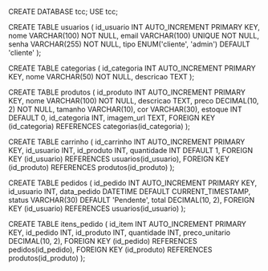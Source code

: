 CREATE DATABASE tcc;
USE tcc;

CREATE TABLE usuarios (
    id_usuario INT AUTO_INCREMENT PRIMARY KEY,
    nome VARCHAR(100) NOT NULL,
    email VARCHAR(100) UNIQUE NOT NULL,
    senha VARCHAR(255) NOT NULL,
    tipo ENUM('cliente', 'admin') DEFAULT 'cliente'
);

CREATE TABLE categorias (
    id_categoria INT AUTO_INCREMENT PRIMARY KEY,
    nome VARCHAR(50) NOT NULL,
    descricao TEXT
);

CREATE TABLE produtos (
    id_produto INT AUTO_INCREMENT PRIMARY KEY,
    nome VARCHAR(100) NOT NULL,
    descricao TEXT,
    preco DECIMAL(10, 2) NOT NULL,
    tamanho VARCHAR(10),
    cor VARCHAR(30),
    estoque INT DEFAULT 0,
    id_categoria INT,
    imagem_url TEXT,
    FOREIGN KEY (id_categoria) REFERENCES categorias(id_categoria)
);

CREATE TABLE carrinho (
    id_carrinho INT AUTO_INCREMENT PRIMARY KEY,
    id_usuario INT,
    id_produto INT,
    quantidade INT DEFAULT 1,
    FOREIGN KEY (id_usuario) REFERENCES usuarios(id_usuario),
    FOREIGN KEY (id_produto) REFERENCES produtos(id_produto)
);

CREATE TABLE pedidos (
    id_pedido INT AUTO_INCREMENT PRIMARY KEY,
    id_usuario INT,
    data_pedido DATETIME DEFAULT CURRENT_TIMESTAMP,
    status VARCHAR(30) DEFAULT 'Pendente',
    total DECIMAL(10, 2),
    FOREIGN KEY (id_usuario) REFERENCES usuarios(id_usuario)
);

CREATE TABLE itens_pedido (
    id_item INT AUTO_INCREMENT PRIMARY KEY,
    id_pedido INT,
    id_produto INT,
    quantidade INT,
    preco_unitario DECIMAL(10, 2),
    FOREIGN KEY (id_pedido) REFERENCES pedidos(id_pedido),
    FOREIGN KEY (id_produto) REFERENCES produtos(id_produto)
);
